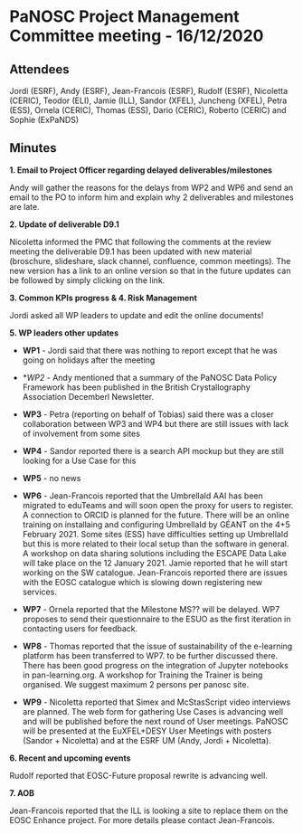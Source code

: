 PaNOSC Project Management Committee meeting - 16/12/2020
========================================================


Attendees
-------
Jordi (ESRF), Andy (ESRF), Jean-Francois (ESRF), Rudolf (ESRF), Nicoletta (CERIC),  Teodor (ELI), Jamie (ILL), Sandor (XFEL), Juncheng (XFEL), Petra (ESS), Ornela (CERIC), Thomas (ESS), Dario (CERIC), Roberto (CERIC) and Sophie (ExPaNDS)


Minutes
-------	

**1. Email to Project Officer regarding delayed deliverables/milestones**

Andy will gather the reasons for the delays from WP2 and WP6 and send an email to the PO to inform him and explain why 2 deliverables and milestones are late.

**2. Update of deliverable D9.1**

Nicoletta informed the PMC that following the comments at the review meeting the deliverable D9.1 has been updated with new material (broschure, slideshare, slack channel, confluence, common meetings). 
The new version has a link to an online version so that in the future updates can be followed by simply clicking on the link.

**3. Common KPIs progress & 4. Risk Management**

Jordi asked all WP leaders to update and edit the online documents!

**5. WP leaders other updates**

* **WP1** - Jordi said that there was nothing to report except that he was going on holidays after the meeting

* **WP2* - Andy mentioned that a summary of the PaNOSC Data Policy Framework has been published in the British Crystallography Association Decemberl Newsletter.

* **WP3** - Petra (reporting on behalf of Tobias) said there was a closer collaboration between WP3 and WP4 but there are still issues with lack of involvement from some sites

* **WP4** - Sandor reported there is a search API mockup but they are still looking for a Use Case for this

* **WP5** - no news

* **WP6** - Jean-Francois reported that the UmbrellaId AAI has been migrated to eduTeams and will soon open the proxy for users to register. 
A connection to ORCID is planned for the future. There will be an online training on installaing and configuring UmbrellaId by GÉANT on the 4+5 February 2021. 
Some sites (ESS) have difficulties setting up UmbrellaId but this is more related to their local setup than the software in general.
A workshop on data sharing solutions including the ESCAPE Data Lake will take place on the 12 January 2021. 
Jamie reported that he will start working on the SW catalogue. Jean-Francois reported there are issues with the EOSC catalogue which is slowing down registering new services.

* **WP7** - Ornela reported that the Milestone MS?? will be delayed. WP7 proposes to send their questionnaire to the ESUO as the first iteration in contacting users for feedback.

* **WP8** - Thomas reported that the issue of sustainability of the e-learning platform has been transferred to WP7. to be further discussed there. 
There has been good progress on the integration of Jupyter notebooks in pan-learning.org. A workshop for Training the Trainer is being organised. We suggest maximum 2 persons per panosc site.

* **WP9** - Nicoletta reported that Simex and McStasScript video interviews are planned. 
The web form for gathering Use Cases is advancing well and will be published before the next round of User meetings.
PaNOSC will be presented at the EuXFEL+DESY User Meetings with posters (Sandor + Nicoletta) and at the ESRF UM (Andy, Jordi + Nicoletta).

**6. Recent and upcoming events**

Rudolf reported that EOSC-Future proposal rewrite is advancing well.

**7. AOB**

Jean-Francois reported that the ILL is looking a site to replace them on the EOSC Enhance project. For more details please contact Jean-Francois.
